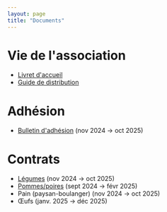 ```yaml
---
layout: page
title: "Documents"
---
```


# Vie de l'association

- [Livret d'accueil](https://amapola.s3.fr-par.scw.cloud/AMAPOLA%20-%20Livret%20d%27accueil.pdf)
- [Guide de distribution](https://amapola.s3.fr-par.scw.cloud/AMAPOLA%20-%20Guide%20de%20distribution.pdf)

# Adhésion

- [Bulletin d'adhésion](https://amapola.s3.fr-par.scw.cloud/2024-2025/AMAPOLA%20-%20Bulletin%20d%E2%80%99adh%C3%A9sion%202024-25.pdf) (nov 2024 → oct 2025)

# Contrats

- [Légumes](https://amapola.s3.fr-par.scw.cloud/2024-2025/AMAPOLA%20-%20Contrat%20Village%20Potager%202024-25.pdf) (nov 2024 → oct 2025)
- [Pommes/poires](https://amapola.s3.fr-par.scw.cloud/2024-2025/AMAPOLA%20-%20Contrat%20pommes%202024-25.pdf) (sept 2024 → févr 2025)
- Pain (paysan-boulanger) (nov 2024 → oct 2025)
- Œufs (janv. 2025 → déc 2025)
